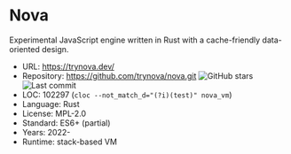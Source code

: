 # Nova

Experimental JavaScript engine written in Rust with a cache-friendly data-oriented design.

* URL:        https://trynova.dev/
* Repository: https://github.com/trynova/nova.git <img src="https://img.shields.io/github/stars/trynova/nova?label=&style=flat-square" alt="GitHub stars" title="GitHub stars"><img src="https://img.shields.io/github/last-commit/trynova/nova?label=&style=flat-square" alt="Last commit" title="Last commit">
* LOC:        102297 (`cloc --not_match_d="(?i)(test)" nova_vm`)
* Language:   Rust
* License:    MPL-2.0
* Standard:   ES6+ (partial)
* Years:      2022-
* Runtime:    stack-based VM
